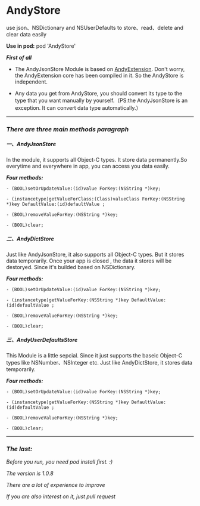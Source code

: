 # AndyStore
use json、NSDictionary and NSUserDefaults to store、read、delete and clear data easily

__Use in pod:__ pod 'AndyStore'

__*First of all*__

- The AndyJsonStore Module is based on [AndyExtension](https://github.com/lyandy/AndyExtension). Don't worry, the AndyExtension core has been compiled in it. So the AndyStore is independent.

- Any data you get from AndyStore, you should convert its type to the type that you want manually by yourself.（PS:the AndyJsonStore is an exception. It can convert data type automatically.）

---


### *There are three main methods paragraph*

##### *一、AndyJsonStore*

In the module, it supports all Object-C types. It store data permanently.So everytime and everywhere in app, you can access you data easily.

__*Four methods:*__

`- (BOOL)setOrUpdateValue:(id)value ForKey:(NSString *)key;`

`- (instancetype)getValueForClass:(Class)valueClass ForKey:(NSString *)key DefaultValue:(id)defaultValue ;`

`- (BOOL)removeValueForKey:(NSString *)key;`

`- (BOOL)clear;`

##### *二、AndyDictStore*

Just like AndyJsonStore, it also supports all Object-C types. But it stores data temporarily. Once your app is closed , the data it stores will be destoryed. Since it's builded based on NSDictionary.

__*Four methods:*__

`- (BOOL)setOrUpdateValue:(id)value ForKey:(NSString *)key;`

`- (instancetype)getValueForKey:(NSString *)key DefaultValue:(id)defaultValue ;`

`- (BOOL)removeValueForKey:(NSString *)key;`

`- (BOOL)clear;`

##### *三、AndyUserDefaultsStore*

This Module is a little sepcial. Since it just supports the baseic Object-C types like NSNumber、NSInteger etc. Just like AndyDictStore, it stores data temporarily.

__*Four methods:*__

`- (BOOL)setOrUpdateValue:(id)value ForKey:(NSString *)key;`

`- (instancetype)getValueForKey:(NSString *)key DefaultValue:(id)defaultValue ;`

`- (BOOL)removeValueForKey:(NSString *)key;`

`- (BOOL)clear;`

---

### __*The last:*__

_Before you run, you need pod install first. :)_

_The version is 1.0.8_

_There are a lot of experience to improve_

_If you are also interest on it, just pull request_

